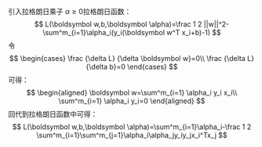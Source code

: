 引入拉格朗日乘子 $\alpha\ge 0$拉格朗日函数：
$$
L(\boldsymbol w,b,\boldsymbol \alpha)=\frac 1 2 ||w||^2-\sum^m_{i=1}\alpha_i(y_i(\boldsymbol w^T x_i+b)-1)
$$
令
$$
\begin{cases}
\frac {\delta L} {\delta \boldsymbol w}=0\\
\frac {\delta L} {\delta b}=0
\end{cases}
$$
可得：
$$
\begin{aligned}
\boldsymbol w=\sum^m_{i=1} \alpha_i y_i x_i\\
\sum^m_{i=1} \alpha_i y_i=0
\end{aligned}
$$
回代到拉格朗日函数中可得：
$$
L(\boldsymbol w,b,\boldsymbol \alpha)=\sum^m_{i=1}\alpha_i-\frac 1 2 \sum^m_{i=1}\sum^m_{j=1}\alpha_i\alpha_jy_iy_jx_i^Tx_j
$$